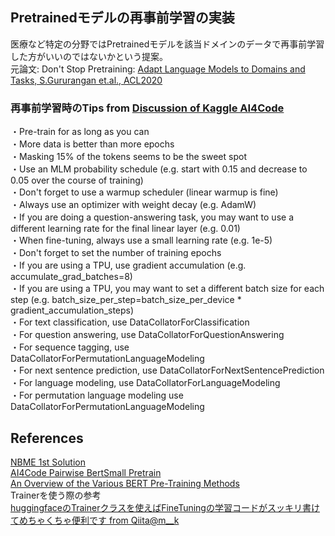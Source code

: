 ## Pretrainedモデルの再事前学習の実装
 医療など特定の分野ではPretrainedモデルを該当ドメインのデータで再事前学習した方がいいのではないかという提案。<br>
 元論文: Don't Stop Pretraining: [Adapt Language Models to Domains and Tasks, S.Gururangan et.al., ACL2020](https://arxiv.org/abs/2004.10964)

### 再事前学習時のTips from [Discussion of Kaggle AI4Code](https://www.kaggle.com/competitions/AI4Code/discussion/335294)
・Pre-train for as long as you can <br>
・More data is better than more epochs <br>
・Masking 15% of the tokens seems to be the sweet spot <br>
・Use an MLM probability schedule (e.g. start with 0.15 and decrease to 0.05 over the course of training)<br>
・Don't forget to use a warmup scheduler (linear warmup is fine)<br>
・Always use an optimizer with weight decay (e.g. AdamW)<br>
・If you are doing a question-answering task, you may want to use a different learning rate for the final linear layer (e.g. 0.01)<br>
・When fine-tuning, always use a small learning rate (e.g. 1e-5)<br>
・Don't forget to set the number of training epochs<br>
・If you are using a TPU, use gradient accumulation (e.g. accumulate_grad_batches=8)<br>
・If you are using a TPU, you may want to set a different batch size for each step (e.g. batch_size_per_step=batch_size_per_device * gradient_accumulation_steps)<br>
・For text classification, use DataCollatorForClassification<br>
・For question answering, use DataCollatorForQuestionAnswering<br>
・For sequence tagging, use DataCollatorForPermutationLanguageModeling<br>
・For next sentence prediction, use DataCollatorForNextSentencePrediction<br>
・For language modeling, use DataCollatorForLanguageModeling<br>
・For permutation language modeling use DataCollatorForPermutationLanguageModeling<br>

## References
[NBME 1st Solution](https://www.kaggle.com/code/currypurin/nbme-mlm/)<br>
[AI4Code Pairwise BertSmall Pretrain](https://www.kaggle.com/code/yuanzhezhou/ai4code-pairwise-bertsmall-pretrain/notebook)<br>
[An Overview of the Various BERT Pre-Training Methods](https://medium.com/analytics-vidhya/an-overview-of-the-various-bert-pre-training-methods-c365512342d8)<br>
Trainerを使う際の参考<br>
[huggingfaceのTrainerクラスを使えばFineTuningの学習コードがスッキリ書けてめちゃくちゃ便利です from Qiita@m__k](https://qiita.com/m__k/items/2c4e476d7ac81a3a44af)<br>
